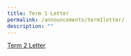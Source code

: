 ```yaml
---
title: Term 1 Letter
permalink: /announcements/term1letter/
description: ""
---
```

[Term 2 Letter](/files/Term%20Letters/2023/2023_Term_2_Letter.pdf)
